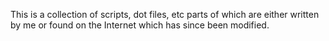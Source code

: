 This is a collection of scripts, dot files, etc parts of which are either written by me or found on the Internet which has since been modified.